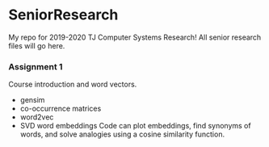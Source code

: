 # SeniorResearch

My repo for 2019-2020 TJ Computer Systems Research! All senior research files will go here.

### Assignment 1
Course introduction and word vectors. 
* gensim
* co-occurrence matrices
* word2vec 
* SVD word embeddings
Code can plot embeddings, find synonyms of words, and solve analogies using a cosine similarity function.
